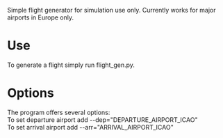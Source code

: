 Simple flight generator for simulation use only. Currently works for major airports in Europe only.

<h1>Use</h1>
To generate a flight simply run flight_gen.py.


<h1>Options</h1>
The program offers several options:<br>
To set departure airport add --dep="DEPARTURE_AIRPORT_ICAO"<br>
To set arrival airport add --arr="ARRIVAL_AIRPORT_ICAO"<br>
